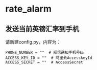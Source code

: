 # rate_alarm
## 发送当前英镑汇率到手机
请新建config.py，内容为：
``` 
PHONE_NUMBER = ""  # 短信通知手机号码
ACCESS_KEY_ID = ""  # 阿里云AccesskeyId
ACCESS_SECRET = ""  # AccessSecret
```

